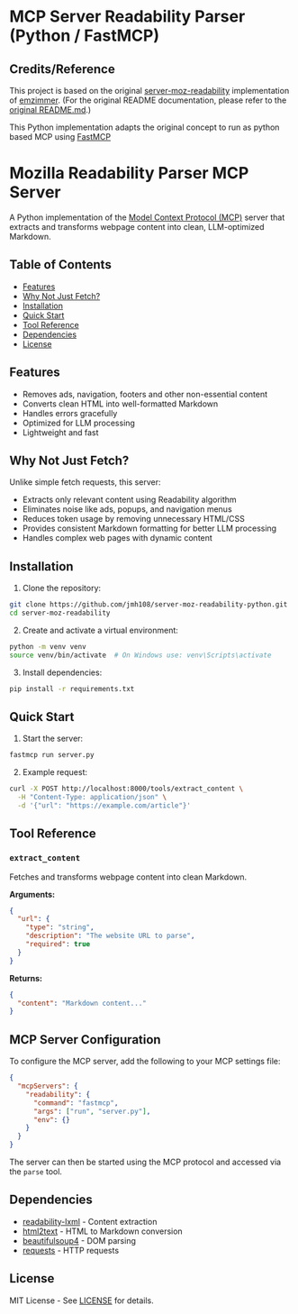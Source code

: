 # MCP Server Readability Parser (Python / FastMCP)

## Credits/Reference
This project is based on the original [server-moz-readability](https://github.com/emzimmer/server-moz-readability) implementation of [emzimmer](https://github.com/emzimmer). (For the original README documentation, please refer to the [original README.md](https://github.com/emzimmer/server-moz-readability/blob/main/readme.md).)

This Python implementation adapts the original concept to run as python based MCP using [FastMCP](https://github.com/jlowin/fastmcp)



# Mozilla Readability Parser MCP Server

A Python implementation of the [Model Context Protocol (MCP)](https://github.com/modelcontextprotocol) server that extracts and transforms webpage content into clean, LLM-optimized Markdown.

## Table of Contents
- [Features](#features)
- [Why Not Just Fetch?](#why-not-just-fetch)
- [Installation](#installation)
- [Quick Start](#quick-start)
- [Tool Reference](#tool-reference)
- [Dependencies](#dependencies)
- [License](#license)

## Features
- Removes ads, navigation, footers and other non-essential content
- Converts clean HTML into well-formatted Markdown
- Handles errors gracefully
- Optimized for LLM processing
- Lightweight and fast

## Why Not Just Fetch?
Unlike simple fetch requests, this server:
- Extracts only relevant content using Readability algorithm
- Eliminates noise like ads, popups, and navigation menus
- Reduces token usage by removing unnecessary HTML/CSS
- Provides consistent Markdown formatting for better LLM processing
- Handles complex web pages with dynamic content

## Installation

1. Clone the repository:
```bash
git clone https://github.com/jmh108/server-moz-readability-python.git
cd server-moz-readability
```

2. Create and activate a virtual environment:
```bash
python -m venv venv
source venv/bin/activate  # On Windows use: venv\Scripts\activate
```

3. Install dependencies:
```bash
pip install -r requirements.txt
```

## Quick Start

1. Start the server:
```bash
fastmcp run server.py
```

2. Example request:
```bash
curl -X POST http://localhost:8000/tools/extract_content \
  -H "Content-Type: application/json" \
  -d '{"url": "https://example.com/article"}'
```

## Tool Reference

### `extract_content`
Fetches and transforms webpage content into clean Markdown.

**Arguments:**
```json
{
  "url": {
    "type": "string",
    "description": "The website URL to parse",
    "required": true
  }
}
```

**Returns:**
```json
{
  "content": "Markdown content..."
}
```

## MCP Server Configuration

To configure the MCP server, add the following to your MCP settings file:

```json
{
  "mcpServers": {
    "readability": {
      "command": "fastmcp",
      "args": ["run", "server.py"],
      "env": {}
    }
  }
}
```

The server can then be started using the MCP protocol and accessed via the `parse` tool.

## Dependencies
- [readability-lxml](https://github.com/buriy/python-readability) - Content extraction
- [html2text](https://github.com/Alir3z4/html2text) - HTML to Markdown conversion
- [beautifulsoup4](https://www.crummy.com/software/BeautifulSoup/) - DOM parsing
- [requests](https://docs.python-requests.org/) - HTTP requests

## License
MIT License - See [LICENSE](LICENSE) for details.
